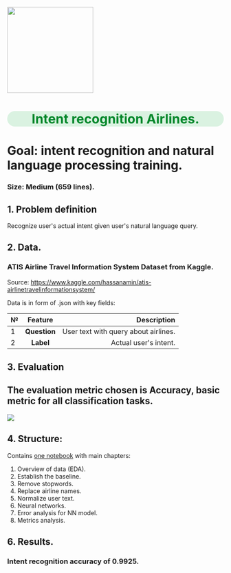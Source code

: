 <p align="left">
   <img src="https://image.freepik.com/free-photo/portrait-smiling-businesswoman-showing-her-boarding-pass_107420-95785.jpg"width="200">
</p>

<h1 style="text-align:center; color:#01872A; font-size:30px;background:#daf2e1;border-radius: 20px;">Intent recognition Airlines.</h1>

# Goal: intent recognition and natural language processing training.
### Size: Medium (659 lines).

## 1. Problem definition

Recognize user's actual intent given user's natural language query.

## 2. Data.
### ATIS Airline Travel Information System Dataset from Kaggle.
Source: https://www.kaggle.com/hassanamin/atis-airlinetravelinformationsystem/

Data is in form of .json with key fields:

| №    | Feature       | Description|
|------|:-------------:|------------------------------------------------------:|
|1     |**Question**   |User text with query about airlines.                   |
|2     |**Label**      |Actual user's intent.                                  |

## 3. Evaluation
## The evaluation metric chosen is Accuracy, basic metric for all classification tasks.

<img src="https://latex.codecogs.com/gif.latex?Accuracy%20%3D%20%5Cfrac%7BTrue%5C%20Positives%20&plus;%20True%5C%20Negatives%7D%7BTrue%5C%20Positives%20&plus;%20True%5C%20Negatives%20&plus;%20False%5C%20Positives%20&plus;%20False%5C%20Negatives%7D"/> 

## 4. Structure:

Contains <A href="https://nbviewer.org/github/sersonSerson/Projects/blob/master/NaturalLanguage/IntentRecognitionAirlines/IntentRecognitionAirline.ipynb">one notebook</A> with main chapters:
1. Overview of data (EDA).
2. Establish the baseline.
3. Remove stopwords.
4. Replace airline names.
5. Normalize user text.
6. Neural networks.
7. Error analysis for NN model.
8. Metrics analysis.

## 6. Results.
### Intent recognition accuracy of 0.9925.